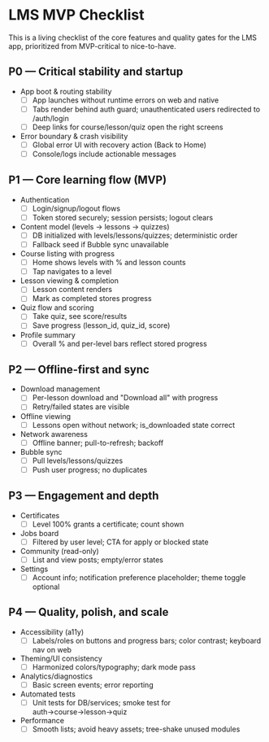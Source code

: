 # LMS MVP Checklist

This is a living checklist of the core features and quality gates for the LMS app, prioritized from MVP-critical to nice-to-have.

## P0 — Critical stability and startup

- App boot & routing stability
  - [ ] App launches without runtime errors on web and native
  - [ ] Tabs render behind auth guard; unauthenticated users redirected to /auth/login
  - [ ] Deep links for course/lesson/quiz open the right screens
- Error boundary & crash visibility
  - [ ] Global error UI with recovery action (Back to Home)
  - [ ] Console/logs include actionable messages

## P1 — Core learning flow (MVP)

- Authentication
  - [ ] Login/signup/logout flows
  - [ ] Token stored securely; session persists; logout clears
- Content model (levels → lessons → quizzes)
  - [ ] DB initialized with levels/lessons/quizzes; deterministic order
  - [ ] Fallback seed if Bubble sync unavailable
- Course listing with progress
  - [ ] Home shows levels with % and lesson counts
  - [ ] Tap navigates to a level
- Lesson viewing & completion
  - [ ] Lesson content renders
  - [ ] Mark as completed stores progress
- Quiz flow and scoring
  - [ ] Take quiz, see score/results
  - [ ] Save progress (lesson_id, quiz_id, score)
- Profile summary
  - [ ] Overall % and per-level bars reflect stored progress

## P2 — Offline-first and sync

- Download management
  - [ ] Per-lesson download and "Download all" with progress
  - [ ] Retry/failed states are visible
- Offline viewing
  - [ ] Lessons open without network; is_downloaded state correct
- Network awareness
  - [ ] Offline banner; pull-to-refresh; backoff
- Bubble sync
  - [ ] Pull levels/lessons/quizzes
  - [ ] Push user progress; no duplicates

## P3 — Engagement and depth

- Certificates
  - [ ] Level 100% grants a certificate; count shown
- Jobs board
  - [ ] Filtered by user level; CTA for apply or blocked state
- Community (read-only)
  - [ ] List and view posts; empty/error states
- Settings
  - [ ] Account info; notification preference placeholder; theme toggle optional

## P4 — Quality, polish, and scale

- Accessibility (a11y)
  - [ ] Labels/roles on buttons and progress bars; color contrast; keyboard nav on web
- Theming/UI consistency
  - [ ] Harmonized colors/typography; dark mode pass
- Analytics/diagnostics
  - [ ] Basic screen events; error reporting
- Automated tests
  - [ ] Unit tests for DB/services; smoke test for auth→course→lesson→quiz
- Performance
  - [ ] Smooth lists; avoid heavy assets; tree-shake unused modules
